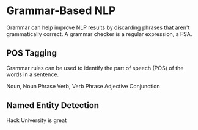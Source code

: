 # Grammar-Based NLP

Grammar can help improve NLP results by discarding phrases that aren't grammatically correct.
A grammar checker is a regular expression, a FSA.

## POS Tagging

Grammar rules can be used to identify the part of speech (POS) of the words in a sentence.

Noun, Noun Phrase 
Verb, Verb Phrase
Adjective 
Conjunction


## Named Entity Detection

Hack University is great

